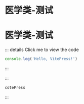 # 医学类-测试
# 医学类-测试


::: details Click me to view the code
```js
console.log('Hello, VitePress!')
```
:::


::: 
```md
cotePress
```
:::
